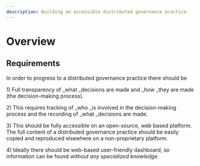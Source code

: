 ```yaml
---
description: Building an accessible distributed governance practice.
---
```


# Overview

## Requirements

In order to progress to a distributed governance practice there should be

1\) Full transparency of _what _decisions are made and _how _they are made (the decision-making process).

2\) This requires tracking of _who _is involved in the decision-making process and the recording of _what _decisions are made.

3\) This should be fully accessible on an open-source, web based platform. The full content of a distributed governance practice should be easily copied and reproduced elsewhere on a non-proprietary platform.

4\) Ideally there should be web-based user-friendly dashboard, so information can be found _without any specialized knowledge_.









